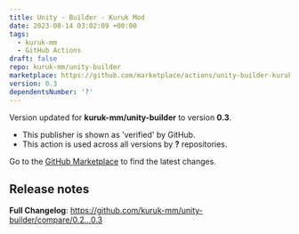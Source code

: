 ```yaml
---
title: Unity - Builder - Kuruk Mod
date: 2023-08-14 03:02:09 +00:00
tags:
  - kuruk-mm
  - GitHub Actions
draft: false
repo: kuruk-mm/unity-builder
marketplace: https://github.com/marketplace/actions/unity-builder-kuruk-mod
version: 0.3
dependentsNumber: '?'
---
```



Version updated for **kuruk-mm/unity-builder** to version **0.3**.
- This publisher is shown as 'verified' by GitHub.
- This action is used across all versions by **?** repositories.

Go to the [GitHub Marketplace](https://github.com/marketplace/actions/unity-builder-kuruk-mod) to find the latest changes.

## Release notes

**Full Changelog**: https://github.com/kuruk-mm/unity-builder/compare/0.2...0.3
